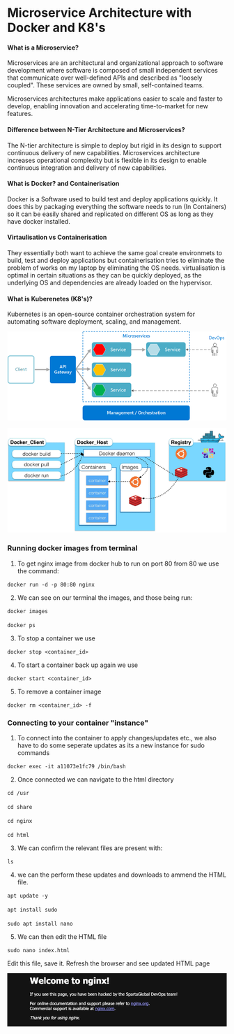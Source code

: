 # Microservice Architecture with Docker and K8's

#### What is a Microservice?

Microservices are an architectural and organizational approach to software development where software is composed of small independent services that communicate over well-defined APIs and described as "loosely coupled". These services are owned by small, self-contained teams.

Microservices architectures make applications easier to scale and faster to develop, enabling innovation and accelerating time-to-market for new features.

#### Difference between N-Tier Architecture and Microservices?

The N-tier architecture is simple to deploy but rigid in its design to support continuous delivery of new capabilities. Microservices architecture increases operational complexity but is flexible in its design to enable continuous integration and delivery of new capabilities.

#### What is Docker? and Containerisation

Docker is a Software used to build test and deploy applications quickly. It does this by packaging everything the software needs to run (In Containers) so it can be easily shared and replicated on different OS as long as they have docker installed.

#### Virtaulisation vs Containerisation

They essentially both want to achieve the same goal create environmets to build, test and deploy applications but containerisation tries to eliminate the problem of works on my laptop by eliminating the OS needs. virtualisation is optimal in certain situations as they can be quickly deployed, as the underlying OS and dependencies are already loaded on the hypervisor.

#### What is Kuberenetes (K8's)?

Kubernetes is an open-source container orchestration system for automating software deployment, scaling, and management.

![](MS_arch.png)

![](docker.png)


### Running docker images from terminal 

1. To get nginx image from docker hub to run on port 80 from 80 we use the command: 

```
docker run -d -p 80:80 nginx
```

2. We can see on our terminal the images, and those being run:

```
docker images

docker ps
```

3. To stop a container we use 

```
docker stop <container_id>
```

4. To start a container back up again we use

```
docker start <container_id>
```

5. To remove a container image 

```
docker rm <container_id> -f
```

### Connecting to your container "instance"

1. To connect into the container to apply changes/updates etc., we also have to do some seperate updates as its a new instance for sudo commands

```
docker exec -it a11073e1fc79 /bin/bash
```

2. Once connected we can navigate to the html directory 

```
cd /usr

cd share

cd nginx 

cd html
```

3. We can confirm the relevant files are present with:

```
ls
```

4. we can the perform these updates and downloads to ammend the HTML file.

```
apt update -y 

apt install sudo 

sudo apt install nano 
```

5. We can then edit the HTML file

```
sudo nano index.html
```

Edit this file, save it.
Refresh the browser and see updated HTML page 

![](nginx.png)

